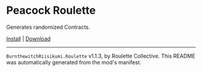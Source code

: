 # Peacock Roulette

Generates randomized Contracts.

[Install](https://hitman-resources.netlify.app/smf-install-link/https://github.com/riisikumi/roulette/releases/latest/download/mod.framework.zip) | [Download](https://github.com/riisikumi/roulette/releases/latest/download/mod.framework.zip)

---

`BurnthewitchRiisikumi.Roulette` v1.1.3, by Roulette Collective. This README was automatically generated from the mod's manifest.
